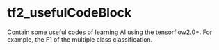 # tf2_usefulCodeBlock
Contain some useful codes of learning AI using the tensorflow2.0+. For example, the F1 of the multiple class classification.
